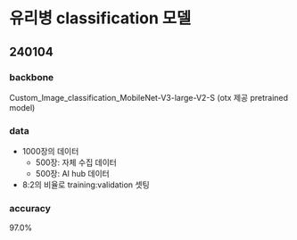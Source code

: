 # 유리병 classification 모델

## 240104
### backbone
Custom_Image_classification_MobileNet-V3-large-V2-S (otx 제공 pretrained model)
### data
- 1000장의 데이터
  - 500장: 자체 수집 데이터
  - 500장: AI hub 데이터
- 8:2의 비율로 training:validation 셋팅
### accuracy
97.0%

